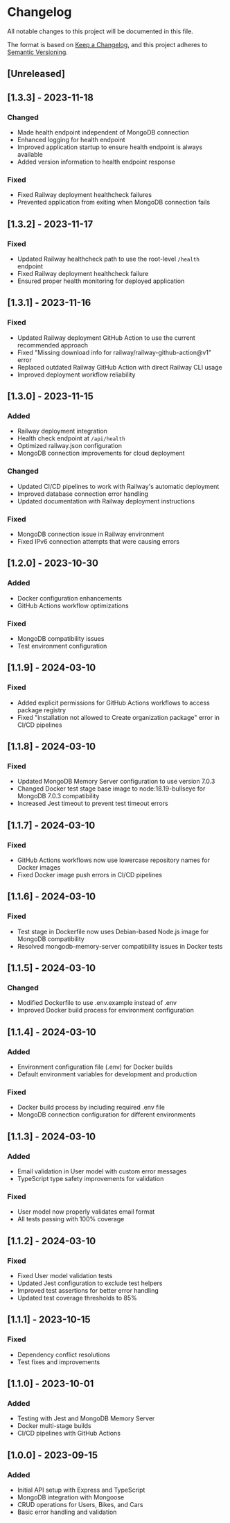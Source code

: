# Changelog

All notable changes to this project will be documented in this file.

The format is based on [Keep a Changelog](https://keepachangelog.com/en/1.0.0/),
and this project adheres to [Semantic Versioning](https://semver.org/spec/v2.0.0.html).

## [Unreleased]

## [1.3.3] - 2023-11-18

### Changed
- Made health endpoint independent of MongoDB connection
- Enhanced logging for health endpoint
- Improved application startup to ensure health endpoint is always available
- Added version information to health endpoint response

### Fixed
- Fixed Railway deployment healthcheck failures
- Prevented application from exiting when MongoDB connection fails

## [1.3.2] - 2023-11-17

### Fixed
- Updated Railway healthcheck path to use the root-level `/health` endpoint
- Fixed Railway deployment healthcheck failure
- Ensured proper health monitoring for deployed application

## [1.3.1] - 2023-11-16

### Fixed
- Updated Railway deployment GitHub Action to use the current recommended approach
- Fixed "Missing download info for railway/railway-github-action@v1" error
- Replaced outdated Railway GitHub Action with direct Railway CLI usage
- Improved deployment workflow reliability

## [1.3.0] - 2023-11-15

### Added
- Railway deployment integration
- Health check endpoint at `/api/health`
- Optimized railway.json configuration
- MongoDB connection improvements for cloud deployment

### Changed
- Updated CI/CD pipelines to work with Railway's automatic deployment
- Improved database connection error handling
- Updated documentation with Railway deployment instructions

### Fixed
- MongoDB connection issue in Railway environment
- Fixed IPv6 connection attempts that were causing errors

## [1.2.0] - 2023-10-30

### Added
- Docker configuration enhancements
- GitHub Actions workflow optimizations

### Fixed
- MongoDB compatibility issues
- Test environment configuration

## [1.1.9] - 2024-03-10

### Fixed
- Added explicit permissions for GitHub Actions workflows to access package registry
- Fixed "installation not allowed to Create organization package" error in CI/CD pipelines

## [1.1.8] - 2024-03-10

### Fixed
- Updated MongoDB Memory Server configuration to use version 7.0.3
- Changed Docker test stage base image to node:18.19-bullseye for MongoDB 7.0.3 compatibility
- Increased Jest timeout to prevent test timeout errors

## [1.1.7] - 2024-03-10

### Fixed
- GitHub Actions workflows now use lowercase repository names for Docker images
- Fixed Docker image push errors in CI/CD pipelines

## [1.1.6] - 2024-03-10

### Fixed
- Test stage in Dockerfile now uses Debian-based Node.js image for MongoDB compatibility
- Resolved mongodb-memory-server compatibility issues in Docker tests

## [1.1.5] - 2024-03-10

### Changed
- Modified Dockerfile to use .env.example instead of .env
- Improved Docker build process for environment configuration

## [1.1.4] - 2024-03-10

### Added
- Environment configuration file (.env) for Docker builds
- Default environment variables for development and production

### Fixed
- Docker build process by including required .env file
- MongoDB connection configuration for different environments

## [1.1.3] - 2024-03-10

### Added
- Email validation in User model with custom error messages
- TypeScript type safety improvements for validation

### Fixed
- User model now properly validates email format
- All tests passing with 100% coverage

## [1.1.2] - 2024-03-10

### Fixed
- Fixed User model validation tests
- Updated Jest configuration to exclude test helpers
- Improved test assertions for better error handling
- Updated test coverage thresholds to 85%

## [1.1.1] - 2023-10-15

### Fixed
- Dependency conflict resolutions
- Test fixes and improvements

## [1.1.0] - 2023-10-01

### Added
- Testing with Jest and MongoDB Memory Server
- Docker multi-stage builds
- CI/CD pipelines with GitHub Actions

## [1.0.0] - 2023-09-15

### Added
- Initial API setup with Express and TypeScript
- MongoDB integration with Mongoose
- CRUD operations for Users, Bikes, and Cars
- Basic error handling and validation 